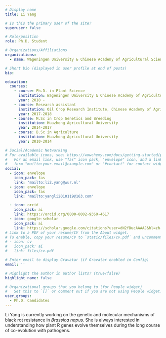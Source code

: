 ```yaml
---
# Display name
title: Li Yang

# Is this the primary user of the site?
superuser: false

# Role/position
role: Ph.D. Student

# Organizations/Affiliations
organizations:
  - name: Wageningen University & Chinese Academy of Agricultural Sciences

# Short bio (displayed in user profile at end of posts)
bio: 

education:
  courses:
    - course: Ph.D. in Plant Science
      institution: Wageningen University & Chinese Academy of Agricultural Sciences
      year: 2018 -
    - course: Research assistant 
      institution: Oil Crop Research Institute, Chinese Academy of Agricultural Sciences
      year: 2017-2018
    - course: M.Sc in Crop Genetics and Breeding
      institution: Huazhong Agricultural University
      year: 2014-2017
    - course: B.Sc in Agriculture
      institution: Huazhong Agricultural University
      year: 2010-2014

# Social/Academic Networking
# For available icons, see: https://wowchemy.com/docs/getting-started/page-builder/#icons
#   For an email link, use "fas" icon pack, "envelope" icon, and a link in the
#   form "mailto:your-email@example.com" or "#contact" for contact widget.
social:
  - icon: envelope
    icon_pack: fas
    link: 'mailto:li2.yang@wur.nl'
  - icon: envelope
    icon_pack: fas
    link: 'mailto:yangli2010119@163.com'

  - icon: orcid
    icon_pack: ai
    link: https://orcid.org/0000-0002-9360-4617
  - icon: google-scholar
    icon_pack: ai
    link: https://scholar.google.com/citations?user=dN2fDucAAAAJ&hl=zh-CN
# Link to a PDF of your resume/CV from the About widget.
# To enable, copy your resume/CV to `static/files/cv.pdf` and uncomment the lines below.
# - icon: cv
#   icon_pack: ai
#   link: files/cv.pdf

# Enter email to display Gravatar (if Gravatar enabled in Config)
email: ''

# Highlight the author in author lists? (true/false)
highlight_name: false

# Organizational groups that you belong to (for People widget)
#   Set this to `[]` or comment out if you are not using People widget.
user_groups:
  - Ph.D. Candidates
---
```

Li Yang is currently working on the genetic and molecular mechanisms of black rot resistance in *Brassica napus*. She is always interested in understanding how plant R genes evolve themselves during the long course of co-evolution with pathogens. 
